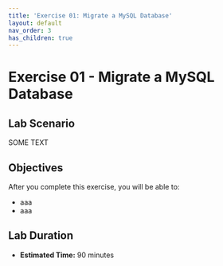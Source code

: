```yaml
---
title: 'Exercise 01: Migrate a MySQL Database'
layout: default
nav_order: 3
has_children: true
---
```


# Exercise 01 - Migrate a MySQL Database

## Lab Scenario

SOME TEXT

## Objectives

After you complete this exercise, you will be able to:

* aaa
* aaa

## Lab Duration

* **Estimated Time:** 90 minutes